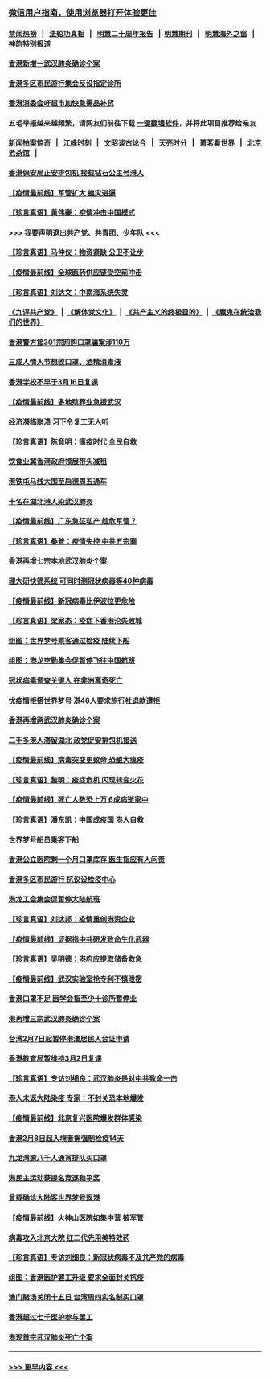 ### [微信用户指南，使用浏览器打开体验更佳](https://github.com/gfw-breaker/banned-news1/blob/master/indexes/wechat-guide.md?t=0)
#### [禁闻热榜](热点新闻.md?t=0)  &nbsp;&nbsp;|&nbsp;&nbsp; [法轮功真相](https://github.com/gfw-breaker/truth/blob/master/README.md?t=0) &nbsp;&nbsp;|&nbsp;&nbsp; [明慧二十周年报告](https://github.com/gfw-breaker/mh-reports/blob/master/README.md?t=0) &nbsp;&nbsp;|&nbsp;&nbsp;[明慧期刊](https://github.com/gfw-breaker/mh-qikan) &nbsp;&nbsp;|&nbsp;&nbsp; [明慧海外之窗](https://github.com/gfw-breaker/mh-news/blob/master/README.md?t=0) &nbsp;&nbsp;|&nbsp;&nbsp; [神韵特别报道](https://github.com/gfw-breaker/mh-news/blob/master/shenyun.md?t=0)
#### [香港新增一武汉肺炎确诊个案](../pages/nsc415/n11874044.md?t=02171422) 
#### [香港多区市民游行集会反设指定诊所](../pages/nsc415/n11874017.md?t=02171422) 
#### [香港消委会吁超市加快急需品补货](../pages/nsc415/n11874003.md?t=02171422) 
#### 五毛举报越来越频繁，请网友们前往下载 [一键翻墙软件](https://github.com/gfw-breaker/ssr-accounts)，并将此项目推荐给亲友
#### [新闻拍案惊奇](https://github.com/gfw-breaker/banned-news1/blob/master/pages/link4.md) &nbsp;&nbsp;|&nbsp;&nbsp; [江峰时刻](https://github.com/gfw-breaker/banned-news1/blob/master/pages/link4.md) &nbsp;&nbsp;|&nbsp;&nbsp; [文昭谈古论今](https://github.com/gfw-breaker/banned-news1/blob/master/pages/link4.md) &nbsp;&nbsp;|&nbsp;&nbsp; [天亮时分](https://github.com/gfw-breaker/banned-news1/blob/master/pages/link4.md) &nbsp;&nbsp;|&nbsp;&nbsp; [萧茗看世界](https://github.com/gfw-breaker/banned-news1/blob/master/pages/link4.md) &nbsp;&nbsp;|&nbsp;&nbsp; [北京老茶馆](https://github.com/gfw-breaker/banned-news1/blob/master/pages/link4.md) &nbsp;&nbsp;|&nbsp;&nbsp; 
#### [香港保安局正安排包机 接载钻石公主号港人](../pages/nsc415/n11873932.md?t=02171422) 
#### [【疫情最前线】军管扩大 蝗灾进逼](../pages/nsc415/n11873780.md?t=02171422) 
#### [【珍言真语】黄伟豪：疫情冲击中国模式](../pages/nsc415/n11873482.md?t=02171422) 
#### [>>> 我要声明退出共产党、共青团、少年队 <<<](https://github.com/begood0513/goodnews/blob/master/quit/letter.md) 
#### [【珍言真语】马仲仪：物资紧缺 公卫不让步](../pages/nsc415/n11872315.md?t=02171422) 
#### [【疫情最前线】全球医药供应链受空前冲击](../pages/nsc415/n11869614.md?t=02171422) 
#### [【珍言真语】刘达文：中南海系统失灵](../pages/nsc415/n11869465.md?t=02171422) 
#### [《九评共产党》](https://github.com/begood0513/9ping.md/blob/master/README.md) &nbsp;|&nbsp; [《解体党文化》](../../../../jtdwh.md/blob/master/README.md)  &nbsp;|&nbsp; [《共产主义的终极目的》](../../../../gczydzjmd.md/blob/master/README.md) &nbsp;|&nbsp; [《魔鬼在统治我们的世界》](../../../../mgztzwmdsj.md/blob/master/README.md) 
#### [香港警方接301宗网购口罩骗案涉110万](../pages/nsc415/n11867572.md?t=02171422) 
#### [三成人情人节想收口罩、酒精消毒液](../pages/nsc415/n11867523.md?t=02171422) 
#### [香港学校不早于3月16日复课](../pages/nsc415/n11867498.md?t=02171422) 
#### [【疫情最前线】多地殡葬业急援武汉](../pages/nsc415/n11866914.md?t=02171422) 
#### [经济濒临崩溃 习下令复工无人听](../pages/nsc415/n11867269.md?t=02171422) 
#### [【珍言真语】陈竟明：瘟疫时代 全民自救](../pages/nsc415/n11866765.md?t=02171422) 
#### [饮食业冀香港政府领展带头减租](../pages/nsc415/n11864876.md?t=02171422) 
#### [港铁屯马线大围至启德周五通车](../pages/nsc415/n11864842.md?t=02171422) 
#### [十名在湖北港人染武汉肺炎](../pages/nsc415/n11864807.md?t=02171422) 
#### [【疫情最前线】广东急征私产 趁危军管？](../pages/nsc415/n11864205.md?t=02171422) 
#### [【珍言真语】桑普：疫情失控 中共五宗罪](../pages/nsc415/n11864157.md?t=02171422) 
#### [香港再增七宗本地武汉肺炎个案](../pages/nsc415/n11862405.md?t=02171422) 
#### [理大研快筛系统 可同时测冠状病毒等40种病毒](../pages/nsc415/n11862376.md?t=02171422) 
#### [【疫情最前线】新冠病毒比伊波拉更危险](../pages/nsc415/n11862199.md?t=02171422) 
#### [【珍言真语】梁家杰：疫症下香港沦失败城](../pages/nsc415/n11861588.md?t=02171422) 
#### [组图：世界梦号乘客通过检疫 陆续下船](../pages/nsc415/n11858302.md?t=02171422) 
#### [组图：港龙空勤集会促暂停飞往中国航班](../pages/nsc415/n11858190.md?t=02171422) 
#### [冠状病毒调查关键人 在非洲离奇死亡](../pages/nsc415/n11859798.md?t=02171422) 
#### [忧疫情拒搭世界梦号 港46人要求旅行社退款遭拒](../pages/nsc415/n11859849.md?t=02171422) 
#### [香港再增两武汉肺炎确诊个案](../pages/nsc415/n11859833.md?t=02171422) 
#### [二千多港人滞留湖北 政党促安排包机接送](../pages/nsc415/n11859831.md?t=02171422) 
#### [【疫情最前线】病毒突变更致命 恐酿大瘟疫](../pages/nsc415/n11859604.md?t=02171422) 
#### [【珍言真语】黎明：疫症危机 闪现转变火花](../pages/nsc415/n11859199.md?t=02171422) 
#### [【疫情最前线】死亡人数恐上万 6成病逝家中](../pages/nsc415/n11856687.md?t=02171422) 
#### [【珍言真语】潘东凯：中国成疫国 港人自救](../pages/nsc415/n11856962.md?t=02171422) 
#### [世界梦号船员乘客下船](../pages/nsc415/n11856883.md?t=02171422) 
#### [香港公立医院剩一个月口罩库存 医生指应有人问责](../pages/nsc415/n11856875.md?t=02171422) 
#### [香港多区市民游行 抗议设检疫中心](../pages/nsc415/n11856866.md?t=02171422) 
#### [港龙工会集会促暂停大陆航班](../pages/nsc415/n11856840.md?t=02171422) 
#### [【珍言真语】刘达邦：疫情重创港资企业](../pages/nsc415/n11854274.md?t=02171422) 
#### [【疫情最前线】证据指中共研发致命生化武器](../pages/nsc415/n11853087.md?t=02171422) 
#### [【珍言真语】吴明德：港府应提取储备救急](../pages/nsc415/n11852734.md?t=02171422) 
#### [【疫情最前线】武汉实验室抢专利不慎泄密](../pages/nsc415/n11850310.md?t=02171422) 
#### [香港口罩不足 医学会指至少十诊所暂停业](../pages/nsc415/n11850301.md?t=02171422) 
#### [港再增三宗武汉肺炎确诊个案](../pages/nsc415/n11850328.md?t=02171422) 
#### [台湾2月7日起暂停港澳居民入台证申请](../pages/nsc415/n11850304.md?t=02171422) 
#### [香港教育局暂维持3月2日复课](../pages/nsc415/n11850260.md?t=02171422) 
#### [【珍言真语】专访刘细良：武汉肺炎是对中共致命一击](../pages/nsc415/n11849934.md?t=02171422) 
#### [港人未返大陆染疫 专家：不封关恐本地爆发](../pages/nsc415/n11848021.md?t=02171422) 
#### [【疫情最前线】北京复兴医院爆发群体感染](../pages/nsc415/n11847626.md?t=02171422) 
#### [香港2月8日起入境者需强制检疫14天](../pages/nsc415/n11847658.md?t=02171422) 
#### [九龙湾逾八千人通宵排队买口罩](../pages/nsc415/n11847647.md?t=02171422) 
#### [港民主运动获提名竞逐和平奖](../pages/nsc415/n11847633.md?t=02171422) 
#### [曾载确诊大陆客世界梦号返港](../pages/nsc415/n11847608.md?t=02171422) 
#### [【疫情最前线】火神山医院如集中营 被军管](../pages/nsc415/n11847524.md?t=02171422) 
#### [病毒攻入北京大院 红二代先用美特效药](../pages/nsc415/n11847427.md?t=02171422) 
#### [【珍言真语】专访刘细良：新冠状病毒不及共产党的病毒](../pages/nsc415/n11847164.md?t=02171422) 
#### [组图：香港医护罢工升级 要求全面封关抗疫](../pages/nsc415/n11844107.md?t=02171422) 
#### [澳门赌场关闭十五日 台湾周四实名制买口罩](../pages/nsc415/n11845083.md?t=02171422) 
#### [香港超过七千医护参与罢工](../pages/nsc415/n11845051.md?t=02171422) 
#### [港现首宗武汉肺炎死亡个案](../pages/nsc415/n11844998.md?t=02171422) 

----
#### [ >>> 更早内容 <<< ](../indexes/nsc415-earlier.md)
